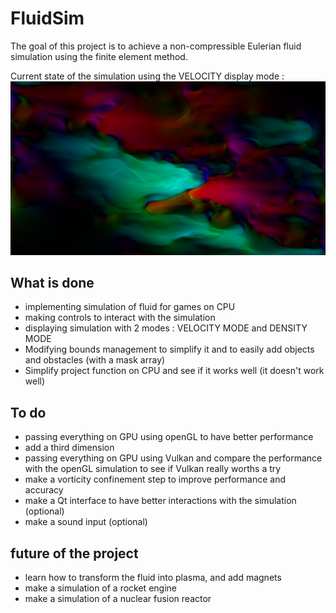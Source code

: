 # FluidSim
The goal of this project is to achieve a non-compressible Eulerian fluid simulation using the finite element method. 

Current state of the simulation using the VELOCITY display mode : 
![](resources/images/fluid2.png)


## What is done 
- implementing simulation of fluid for games on CPU
- making controls to interact with the simulation
- displaying simulation with 2 modes : VELOCITY MODE and DENSITY MODE
- Modifying bounds management to simplify it and to easily add objects and obstacles (with a mask array)
- Simplify project function on CPU and see if it works well (it doesn't work well)

## To do
- passing everything on GPU using openGL to have better performance
- add a third dimension
- passing everything on GPU using Vulkan and compare the performance with the openGL simulation to see if Vulkan really worths a try
- make a vorticity confinement step to improve performance and accuracy
- make a Qt interface to have better interactions with the simulation (optional)
- make a sound input (optional)

## future of the project
- learn how to transform the fluid into plasma, and add magnets
- make a simulation of a rocket engine
- make a simulation of a nuclear fusion reactor
